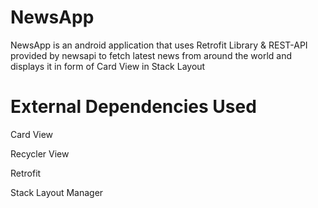 # NewsApp
NewsApp is an android application that uses Retrofit Library &amp; REST-API provided by newsapi to fetch latest news from around the world and displays it in form of Card View in Stack Layout

# External Dependencies Used

Card View

Recycler View

Retrofit

Stack Layout Manager
